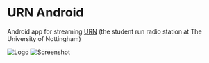 # URN Android
Android app for streaming [URN](http://urn1350.net) (the student run radio station at The University of Nottingham)

![Logo](https://github.com/jamesturner/urn-android/raw/master/app/src/main/res/drawable/logo.png "Logo")
![Screenshot](http://i.imgur.com/a6QPjrS.png "Screenshot")
